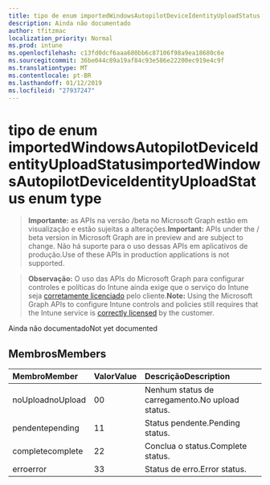```yaml
---
title: tipo de enum importedWindowsAutopilotDeviceIdentityUploadStatus
description: Ainda não documentado
author: tfitzmac
localization_priority: Normal
ms.prod: intune
ms.openlocfilehash: c13fd0dcf6aaa680bb6c87106f98a9ea18680c6e
ms.sourcegitcommit: 36be044c89a19af84c93e586e22200ec919e4c9f
ms.translationtype: MT
ms.contentlocale: pt-BR
ms.lasthandoff: 01/12/2019
ms.locfileid: "27937247"
---
```

# <a name="importedwindowsautopilotdeviceidentityuploadstatus-enum-type"></a><span data-ttu-id="afc2f-103">tipo de enum importedWindowsAutopilotDeviceIdentityUploadStatus</span><span class="sxs-lookup"><span data-stu-id="afc2f-103">importedWindowsAutopilotDeviceIdentityUploadStatus enum type</span></span>

> <span data-ttu-id="afc2f-104">**Importante:** as APIs na versão /beta no Microsoft Graph estão em visualização e estão sujeitas a alterações.</span><span class="sxs-lookup"><span data-stu-id="afc2f-104">**Important:** APIs under the / beta version in Microsoft Graph are in preview and are subject to change.</span></span> <span data-ttu-id="afc2f-105">Não há suporte para o uso dessas APIs em aplicativos de produção.</span><span class="sxs-lookup"><span data-stu-id="afc2f-105">Use of these APIs in production applications is not supported.</span></span>

> <span data-ttu-id="afc2f-106">**Observação:** O uso das APIs do Microsoft Graph para configurar controles e políticas do Intune ainda exige que o serviço do Intune seja [corretamente licenciado](https://go.microsoft.com/fwlink/?linkid=839381) pelo cliente.</span><span class="sxs-lookup"><span data-stu-id="afc2f-106">**Note:** Using the Microsoft Graph APIs to configure Intune controls and policies still requires that the Intune service is [correctly licensed](https://go.microsoft.com/fwlink/?linkid=839381) by the customer.</span></span>

<span data-ttu-id="afc2f-107">Ainda não documentado</span><span class="sxs-lookup"><span data-stu-id="afc2f-107">Not yet documented</span></span>
## <a name="members"></a><span data-ttu-id="afc2f-108">Membros</span><span class="sxs-lookup"><span data-stu-id="afc2f-108">Members</span></span>
|<span data-ttu-id="afc2f-109">Membro</span><span class="sxs-lookup"><span data-stu-id="afc2f-109">Member</span></span>|<span data-ttu-id="afc2f-110">Valor</span><span class="sxs-lookup"><span data-stu-id="afc2f-110">Value</span></span>|<span data-ttu-id="afc2f-111">Descrição</span><span class="sxs-lookup"><span data-stu-id="afc2f-111">Description</span></span>|
|:---|:---|:---|
|<span data-ttu-id="afc2f-112">noUpload</span><span class="sxs-lookup"><span data-stu-id="afc2f-112">noUpload</span></span>|<span data-ttu-id="afc2f-113">0</span><span class="sxs-lookup"><span data-stu-id="afc2f-113">0</span></span>|<span data-ttu-id="afc2f-114">Nenhum status de carregamento.</span><span class="sxs-lookup"><span data-stu-id="afc2f-114">No upload status.</span></span>|
|<span data-ttu-id="afc2f-115">pendente</span><span class="sxs-lookup"><span data-stu-id="afc2f-115">pending</span></span>|<span data-ttu-id="afc2f-116">1</span><span class="sxs-lookup"><span data-stu-id="afc2f-116">1</span></span>|<span data-ttu-id="afc2f-117">Status pendente.</span><span class="sxs-lookup"><span data-stu-id="afc2f-117">Pending status.</span></span>|
|<span data-ttu-id="afc2f-118">complete</span><span class="sxs-lookup"><span data-stu-id="afc2f-118">complete</span></span>|<span data-ttu-id="afc2f-119">2</span><span class="sxs-lookup"><span data-stu-id="afc2f-119">2</span></span>|<span data-ttu-id="afc2f-120">Conclua o status.</span><span class="sxs-lookup"><span data-stu-id="afc2f-120">Complete status.</span></span>|
|<span data-ttu-id="afc2f-121">erro</span><span class="sxs-lookup"><span data-stu-id="afc2f-121">error</span></span>|<span data-ttu-id="afc2f-122">3</span><span class="sxs-lookup"><span data-stu-id="afc2f-122">3</span></span>|<span data-ttu-id="afc2f-123">Status de erro.</span><span class="sxs-lookup"><span data-stu-id="afc2f-123">Error status.</span></span>|





